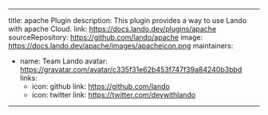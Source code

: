 
---
title: apache Plugin
description: This plugin provides a way to use Lando with apache Cloud.
link: https://docs.lando.dev/plugins/apache
sourceRepository: https://github.com/lando/apache
image: https://docs.lando.dev/apache/images/apacheicon.png
maintainers:
  - name: Team Lando
    avatar: https://gravatar.com/avatar/c335f31e62b453f747f39a84240b3bbd
    links:
      - icon: github
        link: https://github.com/lando
      - icon: twitter
        link: https://twitter.com/devwithlando
---

